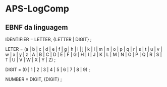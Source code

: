 # APS-LogComp

## EBNF da linguagem



IDENTIFIER = LETTER, {LETTER | DIGIT} ;

LETER = (a | b | c | d | e | f | g | h | i | j | k | l | m | n | o | p | q | r | s | t | u | v | w | x | y | z | A | B | C | D | E | F | G | H | I | J | K | L | M | N | O | P | Q | R | S | T | U | V | W | X | Y | Z) ;

DIGIT = (0 | 1 | 2 | 3 | 4 | 5 | 6 | 7 | 8 | 9) ;

NUMBER = DIGIT, {DIGIT} ;